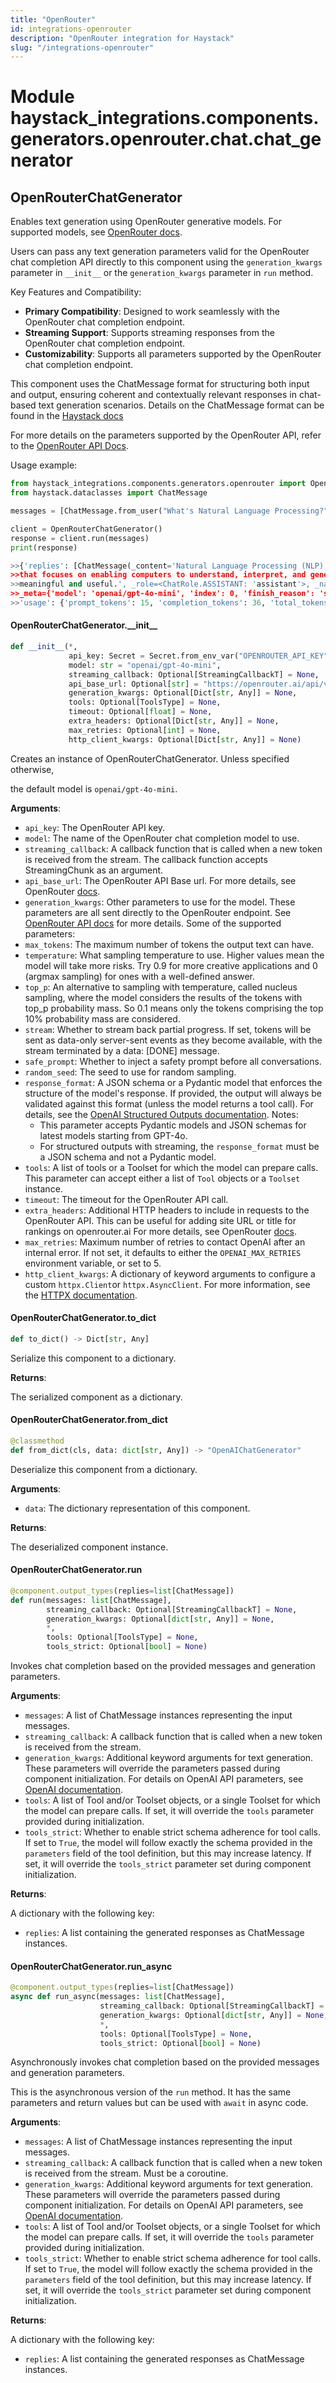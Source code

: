```yaml
---
title: "OpenRouter"
id: integrations-openrouter
description: "OpenRouter integration for Haystack"
slug: "/integrations-openrouter"
---
```


<a id="haystack_integrations.components.generators.openrouter.chat.chat_generator"></a>

# Module haystack\_integrations.components.generators.openrouter.chat.chat\_generator

<a id="haystack_integrations.components.generators.openrouter.chat.chat_generator.OpenRouterChatGenerator"></a>

## OpenRouterChatGenerator

Enables text generation using OpenRouter generative models.
For supported models, see [OpenRouter docs](https://openrouter.ai/models).

Users can pass any text generation parameters valid for the OpenRouter chat completion API
directly to this component using the `generation_kwargs` parameter in `__init__` or the `generation_kwargs`
parameter in `run` method.

Key Features and Compatibility:
- **Primary Compatibility**: Designed to work seamlessly with the OpenRouter chat completion endpoint.
- **Streaming Support**: Supports streaming responses from the OpenRouter chat completion endpoint.
- **Customizability**: Supports all parameters supported by the OpenRouter chat completion endpoint.

This component uses the ChatMessage format for structuring both input and output,
ensuring coherent and contextually relevant responses in chat-based text generation scenarios.
Details on the ChatMessage format can be found in the
[Haystack docs](https://docs.haystack.deepset.ai/docs/chatmessage)

For more details on the parameters supported by the OpenRouter API, refer to the
[OpenRouter API Docs](https://openrouter.ai/docs/quickstart).

Usage example:
```python
from haystack_integrations.components.generators.openrouter import OpenRouterChatGenerator
from haystack.dataclasses import ChatMessage

messages = [ChatMessage.from_user("What's Natural Language Processing?")]

client = OpenRouterChatGenerator()
response = client.run(messages)
print(response)

>>{'replies': [ChatMessage(_content='Natural Language Processing (NLP) is a branch of artificial intelligence
>>that focuses on enabling computers to understand, interpret, and generate human language in a way that is
>>meaningful and useful.', _role=<ChatRole.ASSISTANT: 'assistant'>, _name=None,
>>_meta={'model': 'openai/gpt-4o-mini', 'index': 0, 'finish_reason': 'stop',
>>'usage': {'prompt_tokens': 15, 'completion_tokens': 36, 'total_tokens': 51}})]}
```

<a id="haystack_integrations.components.generators.openrouter.chat.chat_generator.OpenRouterChatGenerator.__init__"></a>

#### OpenRouterChatGenerator.\_\_init\_\_

```python
def __init__(*,
             api_key: Secret = Secret.from_env_var("OPENROUTER_API_KEY"),
             model: str = "openai/gpt-4o-mini",
             streaming_callback: Optional[StreamingCallbackT] = None,
             api_base_url: Optional[str] = "https://openrouter.ai/api/v1",
             generation_kwargs: Optional[Dict[str, Any]] = None,
             tools: Optional[ToolsType] = None,
             timeout: Optional[float] = None,
             extra_headers: Optional[Dict[str, Any]] = None,
             max_retries: Optional[int] = None,
             http_client_kwargs: Optional[Dict[str, Any]] = None)
```

Creates an instance of OpenRouterChatGenerator. Unless specified otherwise,

the default model is `openai/gpt-4o-mini`.

**Arguments**:

- `api_key`: The OpenRouter API key.
- `model`: The name of the OpenRouter chat completion model to use.
- `streaming_callback`: A callback function that is called when a new token is received from the stream.
The callback function accepts StreamingChunk as an argument.
- `api_base_url`: The OpenRouter API Base url.
For more details, see OpenRouter [docs](https://openrouter.ai/docs/quickstart).
- `generation_kwargs`: Other parameters to use for the model. These parameters are all sent directly to
the OpenRouter endpoint. See [OpenRouter API docs](https://openrouter.ai/docs/quickstart) for more details.
Some of the supported parameters:
- `max_tokens`: The maximum number of tokens the output text can have.
- `temperature`: What sampling temperature to use. Higher values mean the model will take more risks.
    Try 0.9 for more creative applications and 0 (argmax sampling) for ones with a well-defined answer.
- `top_p`: An alternative to sampling with temperature, called nucleus sampling, where the model
    considers the results of the tokens with top_p probability mass. So 0.1 means only the tokens
    comprising the top 10% probability mass are considered.
- `stream`: Whether to stream back partial progress. If set, tokens will be sent as data-only server-sent
    events as they become available, with the stream terminated by a data: [DONE] message.
- `safe_prompt`: Whether to inject a safety prompt before all conversations.
- `random_seed`: The seed to use for random sampling.
- `response_format`: A JSON schema or a Pydantic model that enforces the structure of the model's response.
    If provided, the output will always be validated against this
    format (unless the model returns a tool call).
    For details, see the [OpenAI Structured Outputs documentation](https://platform.openai.com/docs/guides/structured-outputs).
    Notes:
    - This parameter accepts Pydantic models and JSON schemas for latest models starting from GPT-4o.
    - For structured outputs with streaming,
      the `response_format` must be a JSON schema and not a Pydantic model.
- `tools`: A list of tools or a Toolset for which the model can prepare calls. This parameter can accept either a
list of `Tool` objects or a `Toolset` instance.
- `timeout`: The timeout for the OpenRouter API call.
- `extra_headers`: Additional HTTP headers to include in requests to the OpenRouter API.
This can be useful for adding site URL or title for rankings on openrouter.ai
For more details, see OpenRouter [docs](https://openrouter.ai/docs/quickstart).
- `max_retries`: Maximum number of retries to contact OpenAI after an internal error.
If not set, it defaults to either the `OPENAI_MAX_RETRIES` environment variable, or set to 5.
- `http_client_kwargs`: A dictionary of keyword arguments to configure a custom `httpx.Client`or `httpx.AsyncClient`.
For more information, see the [HTTPX documentation](https://www.python-httpx.org/api/`client`).

<a id="haystack_integrations.components.generators.openrouter.chat.chat_generator.OpenRouterChatGenerator.to_dict"></a>

#### OpenRouterChatGenerator.to\_dict

```python
def to_dict() -> Dict[str, Any]
```

Serialize this component to a dictionary.

**Returns**:

The serialized component as a dictionary.

<a id="haystack_integrations.components.generators.openrouter.chat.chat_generator.OpenRouterChatGenerator.from_dict"></a>

#### OpenRouterChatGenerator.from\_dict

```python
@classmethod
def from_dict(cls, data: dict[str, Any]) -> "OpenAIChatGenerator"
```

Deserialize this component from a dictionary.

**Arguments**:

- `data`: The dictionary representation of this component.

**Returns**:

The deserialized component instance.

<a id="haystack_integrations.components.generators.openrouter.chat.chat_generator.OpenRouterChatGenerator.run"></a>

#### OpenRouterChatGenerator.run

```python
@component.output_types(replies=list[ChatMessage])
def run(messages: list[ChatMessage],
        streaming_callback: Optional[StreamingCallbackT] = None,
        generation_kwargs: Optional[dict[str, Any]] = None,
        *,
        tools: Optional[ToolsType] = None,
        tools_strict: Optional[bool] = None)
```

Invokes chat completion based on the provided messages and generation parameters.

**Arguments**:

- `messages`: A list of ChatMessage instances representing the input messages.
- `streaming_callback`: A callback function that is called when a new token is received from the stream.
- `generation_kwargs`: Additional keyword arguments for text generation. These parameters will
override the parameters passed during component initialization.
For details on OpenAI API parameters, see [OpenAI documentation](https://platform.openai.com/docs/api-reference/chat/create).
- `tools`: A list of Tool and/or Toolset objects, or a single Toolset for which the model can prepare calls.
If set, it will override the `tools` parameter provided during initialization.
- `tools_strict`: Whether to enable strict schema adherence for tool calls. If set to `True`, the model will follow exactly
the schema provided in the `parameters` field of the tool definition, but this may increase latency.
If set, it will override the `tools_strict` parameter set during component initialization.

**Returns**:

A dictionary with the following key:
- `replies`: A list containing the generated responses as ChatMessage instances.

<a id="haystack_integrations.components.generators.openrouter.chat.chat_generator.OpenRouterChatGenerator.run_async"></a>

#### OpenRouterChatGenerator.run\_async

```python
@component.output_types(replies=list[ChatMessage])
async def run_async(messages: list[ChatMessage],
                    streaming_callback: Optional[StreamingCallbackT] = None,
                    generation_kwargs: Optional[dict[str, Any]] = None,
                    *,
                    tools: Optional[ToolsType] = None,
                    tools_strict: Optional[bool] = None)
```

Asynchronously invokes chat completion based on the provided messages and generation parameters.

This is the asynchronous version of the `run` method. It has the same parameters and return values
but can be used with `await` in async code.

**Arguments**:

- `messages`: A list of ChatMessage instances representing the input messages.
- `streaming_callback`: A callback function that is called when a new token is received from the stream.
Must be a coroutine.
- `generation_kwargs`: Additional keyword arguments for text generation. These parameters will
override the parameters passed during component initialization.
For details on OpenAI API parameters, see [OpenAI documentation](https://platform.openai.com/docs/api-reference/chat/create).
- `tools`: A list of Tool and/or Toolset objects, or a single Toolset for which the model can prepare calls.
If set, it will override the `tools` parameter provided during initialization.
- `tools_strict`: Whether to enable strict schema adherence for tool calls. If set to `True`, the model will follow exactly
the schema provided in the `parameters` field of the tool definition, but this may increase latency.
If set, it will override the `tools_strict` parameter set during component initialization.

**Returns**:

A dictionary with the following key:
- `replies`: A list containing the generated responses as ChatMessage instances.

